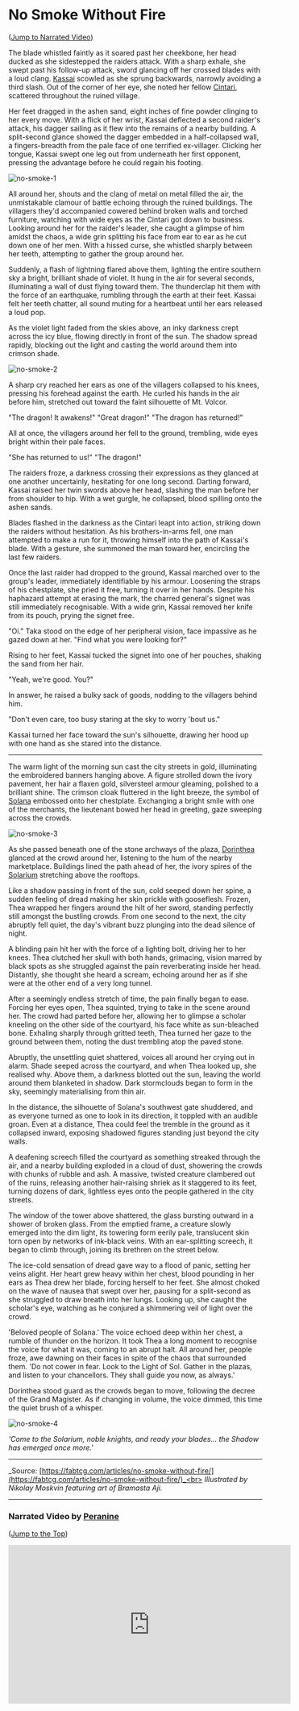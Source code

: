 # No Smoke Without Fire

<p>
(<a href="#narrated-video-by-peranine">Jump to Narrated Video</a>)
</p>

The blade whistled faintly as it soared past her cheekbone, her head ducked as she sidestepped the raiders attack. With a sharp exhale, she swept past his follow-up attack, sword glancing off her crossed blades with a loud clang. [Kassai](../../heroes-of-rathe/kassai-about.md) scowled as she sprung backwards, narrowly avoiding a third slash. Out of the corner of her eye, she noted her fellow [Cintari](~Cintari), scattered throughout the ruined village.

Her feet dragged in the ashen sand, eight inches of fine powder clinging to her every move. With a flick of her wrist, Kassai deflected a second raider's attack, his dagger sailing as it flew into the remains of a nearby building. A split-second glance showed the dagger embedded in a half-collapsed wall, a fingers-breadth from the pale face of one terrified ex-villager. Clicking her tongue, Kassai swept one leg out from underneath her first opponent, pressing the advantage before he could regain his footing.

<img src="https://d2hl7maqck52px.cloudfront.net/main-story/03-crucible-of-war/no-smoke-1.webp" alt="no-smoke-1" class="center">

All around her, shouts and the clang of metal on metal filled the air, the unmistakable clamour of battle echoing through the ruined buildings. The villagers they'd accompanied cowered behind broken walls and torched furniture, watching with wide eyes as the Cintari got down to business. Looking around her for the raider's leader, she caught a glimpse of him amidst the chaos, a wide grin splitting his face from ear to ear as he cut down one of her men. With a hissed curse, she whistled sharply between her teeth, attempting to gather the group around her.

Suddenly, a flash of lightning flared above them, lighting the entire southern sky a bright, brilliant shade of violet. It hung in the air for several seconds, illuminating a wall of dust flying toward them. The thunderclap hit them with the force of an earthquake, rumbling through the earth at their feet. Kassai felt her teeth chatter, all sound muting for a heartbeat until her ears released a loud pop.

As the violet light faded from the skies above, an inky darkness crept across the icy blue, flowing directly in front of the sun. The shadow spread rapidly, blocking out the light and casting the world around them into crimson shade.

<img src="https://d2hl7maqck52px.cloudfront.net/main-story/03-crucible-of-war/no-smoke-2.webp" alt="no-smoke-2" class="center">

A sharp cry reached her ears as one of the villagers collapsed to his knees, pressing his forehead against the earth. He curled his hands in the air before him, stretched out toward the faint silhouette of Mt. Volcor.

"The dragon! It awakens!" "Great dragon!" "The dragon has returned!"

All at once, the villagers around her fell to the ground, trembling, wide eyes bright within their pale faces.

"She has returned to us!" "The dragon!"

The raiders froze, a darkness crossing their expressions as they glanced at one another uncertainly, hesitating for one long second. Darting forward, Kassai raised her twin swords above her head, slashing the man before her from shoulder to hip. With a wet gurgle, he collapsed, blood spilling onto the ashen sands.

Blades flashed in the darkness as the Cintari leapt into action, striking down the raiders without hesitation. As his brothers-in-arms fell, one man attempted to make a run for it, throwing himself into the path of Kassai's blade. With a gesture, she summoned the man toward her, encircling the last few raiders.

Once the last raider had dropped to the ground, Kassai marched over to the group's leader, immediately identifiable by his armour. Loosening the straps of his chestplate, she pried it free, turning it over in her hands. Despite his haphazard attempt at erasing the mark, the charred general's signet was still immediately recognisable. With a wide grin, Kassai removed her knife from its pouch, prying the signet free.

"Oi." Taka stood on the edge of her peripheral vision, face impassive as he gazed down at her. "Find what you were looking for?"

Rising to her feet, Kassai tucked the signet into one of her pouches, shaking the sand from her hair.

"Yeah, we're good. You?"

In answer, he raised a bulky sack of goods, nodding to the villagers behind him.

"Don't even care, too busy staring at the sky to worry 'bout us."

Kassai turned her face toward the sun's silhouette, drawing her hood up with one hand as she stared into the distance.

---

The warm light of the morning sun cast the city streets in gold, illuminating the embroidered banners hanging above. A figure strolled down the ivory pavement, her hair a flaxen gold, silversteel armour gleaming, polished to a brilliant shine. The crimson cloak fluttered in the light breeze, the symbol of [Solana](../../regions/rathe/solana/solana.md) embossed onto her chestplate. Exchanging a bright smile with one of the merchants, the lieutenant bowed her head in greeting, gaze sweeping across the crowds.

<img src="https://d2hl7maqck52px.cloudfront.net/main-story/03-crucible-of-war/no-smoke-3.webp" alt="no-smoke-3" class="center">

As she passed beneath one of the stone archways of the plaza, [Dorinthea](../../heroes-of-rathe/dorinthea-about.md) glanced at the crowd around her, listening to the hum of the nearby marketplace. Buildings lined the path ahead of her, the ivory spires of the [Solarium](../../regions/rathe/solana/a-radiant-city.md#solarium) stretching above the rooftops.

Like a shadow passing in front of the sun, cold seeped down her spine, a sudden feeling of dread making her skin prickle with gooseflesh. Frozen, Thea wrapped her fingers around the hilt of her sword, standing perfectly still amongst the bustling crowds. From one second to the next, the city abruptly fell quiet, the day's vibrant buzz plunging into the dead silence of night.

A blinding pain hit her with the force of a lighting bolt, driving her to her knees. Thea clutched her skull with both hands, grimacing, vision marred by black spots as she struggled against the pain reverberating inside her head. Distantly, she thought she heard a scream, echoing around her as if she were at the other end of a very long tunnel.

After a seemingly endless stretch of time, the pain finally began to ease. Forcing her eyes open, Thea squinted, trying to take in the scene around her. The crowd had parted before her, allowing her to glimpse a scholar kneeling on the other side of the courtyard, his face white as sun-bleached bone. Exhaling sharply through gritted teeth, Thea turned her gaze to the ground between them, noting the dust trembling atop the paved stone.

Abruptly, the unsettling quiet shattered, voices all around her crying out in alarm. Shade seeped across the courtyard, and when Thea looked up, she realised why. Above them, a darkness blotted out the sun, leaving the world around them blanketed in shadow. Dark stormclouds began to form in the sky, seemingly materialising from thin air.

In the distance, the silhouette of Solana's southwest gate shuddered, and as everyone turned as one to look in its direction, it toppled with an audible groan. Even at a distance, Thea could feel the tremble in the ground as it collapsed inward, exposing shadowed figures standing just beyond the city walls.

A deafening screech filled the courtyard as something streaked through the air, and a nearby building exploded in a cloud of dust, showering the crowds with chunks of rubble and ash. A massive, twisted creature clambered out of the ruins, releasing another hair-raising shriek as it staggered to its feet, turning dozens of dark, lightless eyes onto the people gathered in the city streets.

The window of the tower above shattered, the glass bursting outward in a shower of broken glass. From the emptied frame, a creature slowly emerged into the dim light, its towering form eerily pale, translucent skin torn open by networks of ink-black veins. With an ear-splitting screech, it began to climb through, joining its brethren on the street below.

The ice-cold sensation of dread gave way to a flood of panic, setting her veins alight. Her heart grew heavy within her chest, blood pounding in her ears as Thea drew her blade, forcing herself to her feet. She almost choked on the wave of nausea that swept over her, pausing for a split-second as she struggled to draw breath into her lungs. Looking up, she caught the scholar's eye, watching as he conjured a shimmering veil of light over the crowd.

'Beloved people of Solana.' The voice echoed deep within her chest, a rumble of thunder on the horizon. It took Thea a long moment to recognise the voice for what it was, coming to an abrupt halt. All around her, people froze, awe dawning on their faces in spite of the chaos that surrounded them. 'Do not cower in fear. Look to the Light of Sol. Gather in the plazas, and listen to your chancellors. They shall guide you now, as always.'

Dorinthea stood guard as the crowds began to move, following the decree of the Grand Magister. As if changing in volume, the voice dimmed, this time the quiet brush of a whisper.

<img src="https://d2hl7maqck52px.cloudfront.net/main-story/03-crucible-of-war/no-smoke-4.webp" alt="no-smoke-4" class="center">

_'Come to the Solarium, noble knights, and ready your blades... the Shadow has emerged once more.'_

---

_Source: [https://fabtcg.com/articles/no-smoke-without-fire/](https://fabtcg.com/articles/no-smoke-without-fire/)_<br>
_Illustrated by Nikolay Moskvin featuring art of Bramasta Aji._

---

### Narrated Video by [Peranine](https://www.youtube.com/@Peranine)

<p>
(<a href="#no-smoke-without-fire">Jump to the Top</a>)
</p>

<div style="text-align: center;"><iframe width="560" height="315" src="https://www.youtube.com/embed/KIcOgSfh8kw" title="YouTube video player" frameborder="0" allow="accelerometer; autoplay; clipboard-write; encrypted-media; gyroscope; picture-in-picture; web-share" allowfullscreen></iframe></div>

